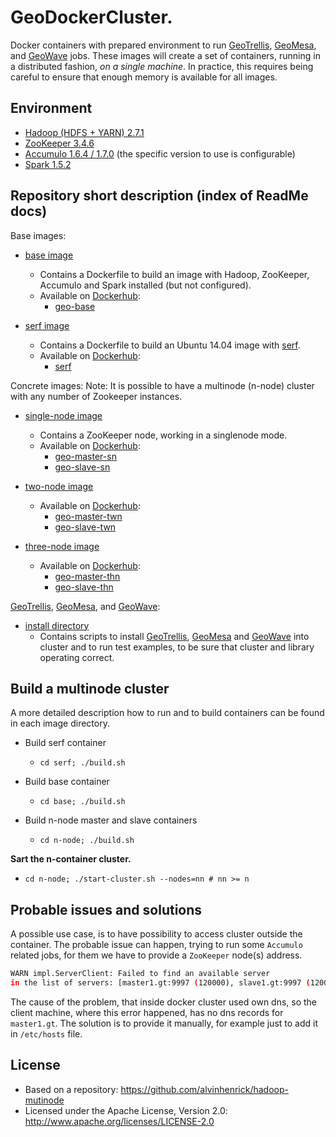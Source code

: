 # GeoDockerCluster.

Docker containers with prepared environment to run [GeoTrellis](https://github.com/geotrellis/geotrellis), [GeoMesa](https://github.com/locationtech/geomesa), and [GeoWave](https://github.com/ngageoint/geowave) jobs. These images will create a set of containers, running in a distributed fashion, *on a single machine*. In practice, this requires being careful to ensure that enough memory is available for all images.

## Environment

* [Hadoop (HDFS + YARN) 2.7.1](https://hadoop.apache.org/)
* [ZooKeeper 3.4.6](https://zookeeper.apache.org/)
* [Accumulo 1.6.4 / 1.7.0](https://accumulo.apache.org/) (the specific version to use is configurable)
* [Spark 1.5.2](http://spark.apache.org/)

## Repository short description (index of ReadMe docs)

Base images:

* [base image](./base)
  * Contains a Dockerfile to build an image with Hadoop, ZooKeeper, Accumulo and Spark installed (but not configured).
  * Available on [Dockerhub](https://hub.docker.com/): 
    * [geo-base](https://hub.docker.com/r/daunnc/geo-base/)

* [serf image](./serf)
  * Contains a Dockerfile to build an Ubuntu 14.04 image with [serf](https://www.serfdom.io/).
  * Available on [Dockerhub](https://hub.docker.com/): 
    * [serf](https://hub.docker.com/r/daunnc/serf/)

Concrete images:
Note: It is possible to have a multinode (n-node) cluster with any number of Zookeeper instances.

* [single-node image](./single-node)
  * Contains a ZooKeeper node, working in a singlenode mode. 
  * Available on [Dockerhub](https://hub.docker.com/): 
    * [geo-master-sn](https://hub.docker.com/r/daunnc/geo-master-sn/)
    * [geo-slave-sn](https://hub.docker.com/r/daunnc/geo-slave-sn/)

* [two-node image](./two-node)
  * Available on [Dockerhub](https://hub.docker.com/): 
    * [geo-master-twn](https://hub.docker.com/r/daunnc/geo-master-twn/)
    * [geo-slave-twn](https://hub.docker.com/r/daunnc/geo-slave-twn/)

* [three-node image](./three-node)
  * Available on [Dockerhub](https://hub.docker.com/): 
    * [geo-master-thn](https://hub.docker.com/r/daunnc/geo-master-thn/)
    * [geo-slave-thn](https://hub.docker.com/r/daunnc/geo-slave-thn/)

[GeoTrellis](https://github.com/geotrellis/geotrellis), [GeoMesa](https://github.com/locationtech/geomesa), and [GeoWave](https://github.com/ngageoint/geowave/): 

* [install directory](./install)
  * Contains scripts to install [GeoTrellis](https://github.com/geotrellis/geotrellis), [GeoMesa](https://github.com/locationtech/geomesa) and [GeoWave](https://github.com/ngageoint/geowave) into cluster and to run test examples, to be sure that cluster and library operating correct.

## Build a multinode cluster

A more detailed description how to run and to build containers can be found in each image directory.

* Build serf container
  * `cd serf; ./build.sh`

* Build base container
  * `cd base; ./build.sh`

* Build n-node master and slave containers
  * `cd n-node; ./build.sh`

**Sart the n-container cluster.**

 * `cd n-node; ./start-cluster.sh --nodes=nn # nn >= n`

## Probable issues and solutions

A possible use case, is to have possibility to access cluster outside the container. The probable issue can happen, trying to run some `Accumulo` related jobs, for them we have to provide a `ZooKeeper` node(s) address.

```bash
WARN impl.ServerClient: Failed to find an available server 
in the list of servers: [master1.gt:9997 (120000), slave1.gt:9997 (120000)]
```

The cause of the problem, that inside docker cluster used own dns, so the client machine, where this error happened, has no dns records for `master1.gt`. The solution is to provide it manually, for example just to add it in `/etc/hosts` file.

## License

* Based on a repository: https://github.com/alvinhenrick/hadoop-mutinode
* Licensed under the Apache License, Version 2.0: http://www.apache.org/licenses/LICENSE-2.0
